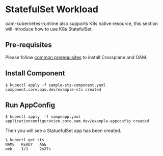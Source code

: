 # StatefulSet Workload

oam-kubernetes-runtime also supports K8s native resource, this section will introduce how to use K8s StatefulSet.

## Pre-requisites

Please follow [common prerequisites](../../README.md) to install Crossplane and OAM.

## Install Component

```shell script
$ kubectl apply -f sample-sts-component.yaml
component.core.oam.dev/example-sts created
```

## Run AppConfig

```shell script
$ kubectl apply  -f sampeapp.yaml
applicationconfiguration.core.oam.dev/example-appconfig created
```

Then you will see a StatuefulSet app has been created.

```
$ kubectl get sts
NAME   READY   AGE
web    1/1     2m27s
```
